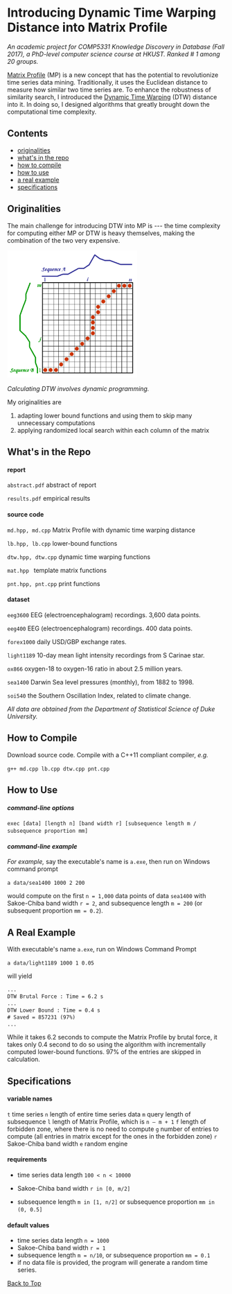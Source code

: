 # Introducing Dynamic Time Warping Distance into Matrix Profile

*An academic project for COMP5331 Knowledge Discovery in Database (Fall 2017), a PhD-level computer science course at HKUST. Ranked # 1 among 20 groups.*

[Matrix Profile](https://www.cs.ucr.edu/%7Eeamonn/MatrixProfile.html) (MP) is a new concept that has the potential to revolutionize time series data mining. Traditionally, it uses the Euclidean distance to measure how similar two time series are. To enhance the robustness of similarity search, I introduced the [Dynamic Time Warping](https://en.wikipedia.org/wiki/Dynamic_time_warping) (DTW) distance into it. In doing so, I designed algorithms that greatly brought down the computational time complexity.

## Contents

- [originalities](#originalities)
- [what's in the repo](#whats-in-the-repo)
- [how to compile](#how-to-compile)
- [how to use](#how-to-use)
- [a real example](#a-real-example)
- [specifications](#specifications)

## Originalities

The main challenge for introducing DTW into MP is --- the time complexity for computing either MP or DTW is heavy themselves, making the combination of the two very expensive.

<img src="image/dp-dtw.png" width="300"/>

*Calculating DTW involves dynamic programming.*

My originalities are

1. adapting lower bound functions and using them to skip many unnecessary computations
2. applying randomized local search within each column of the matrix

## What's in the Repo

#### report

`abstract.pdf`  abstract of report

`results.pdf`  empirical results

#### source code

`md.hpp, md.cpp`   Matrix Profile with dynamic time warping distance

`lb.hpp, lb.cpp`  lower-bound functions

`dtw.hpp, dtw.cpp`  dynamic time warping functions

`mat.hpp `  template matrix functions

`pnt.hpp, pnt.cpp`  print functions 

#### dataset

`eeg3600`  EEG (electroencephalogram) recordings. 3,600 data points. 

`eeg400`  EEG (electroencephalogram) recordings. 400 data points. 

`forex1000`  daily USD/GBP exchange rates.

`light1189`  10-day mean light intensity recordings from S Carinae star.

`ox866`  oxygen-18 to oxygen-16 ratio in about 2.5 million years.

`sea1400`  Darwin Sea level pressures (monthly), from 1882 to 1998.

`soi540`  the Southern Oscillation Index, related to climate change.

*All data are obtained from the Department of Statistical Science of Duke University.*

## How to Compile

Download source code. Compile with a C++11 compliant compiler, *e.g.*

`g++ md.cpp lb.cpp dtw.cpp pnt.cpp`

## How to Use

#### *command-line options*

 `exec [data] [length n] [band width r] [subsequence length m / subsequence proportion mm]`

#### *command-line example*

*For example,* say the executable's name is `a.exe`, then run on Windows command prompt

`a data/sea1400 1000 2 200 `

would compute on the first `n = 1,000` data points of data `sea1400` with Sakoe-Chiba band width `r = 2`, and subsequence length `m = 200` (or subsequent proportion `mm = 0.2`).

## A Real Example

With executable's name `a.exe`,  run on Windows Command Prompt

`a data/light1189 1000 1 0.05`

will yield

```
...
DTW Brutal Force : Time = 6.2 s 
...
DTW Lower Bound : Time = 0.4 s 
# Saved = 857231 (97%) 
... 
```

While it takes 6.2 seconds to compute the Matrix Profile by brutal force, it takes only 0.4 second to do so using the algorithm with incrementally computed lower-bound functions. 97% of the entries are skipped in calculation.

## Specifications

#### variable names

`t`  time series 
`n`  length of entire time series data 
`m`  query length of subsequence 
`l`  length of Matrix Profile, which is `n – m + 1` 
`f`  length of forbidden zone, where there is no need to compute 
`g`  number of entries to compute (all entries in matrix except for the ones in the forbidden zone) 
`r`  Sakoe-Chiba band width
`e`  random engine 

#### requirements

- time series data length `100 < n < 10000` 

- Sakoe-Chiba band width `r in [0, m/2]`

- subsequence length `m in [1, n/2]` or subsequence proportion `mm in (0, 0.5]`


#### default values

- time series data length `n = 1000 `
- Sakoe-Chiba band width `r = 1` 
- subsequence length `m = n/10`, or subsequence proportion `mm = 0.1` 
- if no data file is provided, the program will generate a random time series. 

[Back to Top](#introducing-dynamic-time-warping-distance-into-matrix-profile)
